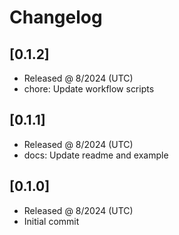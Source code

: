 # Changelog

## [0.1.2]

- Released @ 8/2024 (UTC)
-  chore: Update workflow scripts

## [0.1.1]

- Released @ 8/2024 (UTC)
- docs: Update readme and example

## [0.1.0]

- Released @ 8/2024 (UTC)
- Initial commit
